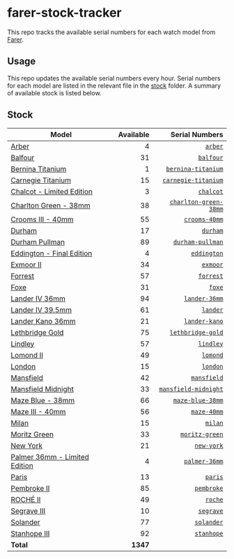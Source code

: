 # farer-stock-tracker

This repo tracks the available serial numbers for each watch model from [Farer](https://farer.com).

## Usage

This repo updates the available serial numbers every hour. Serial numbers for each model are listed in the relevant file in the [stock](./stock) folder. A summary of available stock is listed below.

## Stock

| Model | Available | Serial Numbers |
| ----- | --------: | -------------: |
| [Arber](https://usd.farer.com/products/arber) | 4 | [`arber`](./stock/arber) |
| [Balfour](https://usd.farer.com/products/balfour) | 31 | [`balfour`](./stock/balfour) |
| [Bernina Titanium](https://usd.farer.com/products/bernina-titanium) | 1 | [`bernina-titanium`](./stock/bernina-titanium) |
| [Carnegie Titanium](https://usd.farer.com/products/carnegie-titanium) | 15 | [`carnegie-titanium`](./stock/carnegie-titanium) |
| [Chalcot - Limited Edition](https://usd.farer.com/products/chalcot) | 3 | [`chalcot`](./stock/chalcot) |
| [Charlton Green - 38mm](https://usd.farer.com/products/charlton-green-38mm) | 38 | [`charlton-green-38mm`](./stock/charlton-green-38mm) |
| [Crooms III - 40mm](https://usd.farer.com/products/crooms-40mm) | 55 | [`crooms-40mm`](./stock/crooms-40mm) |
| [Durham](https://usd.farer.com/products/durham) | 17 | [`durham`](./stock/durham) |
| [Durham Pullman](https://usd.farer.com/products/durham-pullman) | 89 | [`durham-pullman`](./stock/durham-pullman) |
| [Eddington - Final Edition](https://usd.farer.com/products/eddington) | 4 | [`eddington`](./stock/eddington) |
| [Exmoor II](https://usd.farer.com/products/exmoor) | 34 | [`exmoor`](./stock/exmoor) |
| [Forrest](https://usd.farer.com/products/forrest) | 57 | [`forrest`](./stock/forrest) |
| [Foxe](https://usd.farer.com/products/foxe) | 31 | [`foxe`](./stock/foxe) |
| [Lander IV 36mm](https://usd.farer.com/products/lander-36mm) | 94 | [`lander-36mm`](./stock/lander-36mm) |
| [Lander IV 39.5mm](https://usd.farer.com/products/lander) | 61 | [`lander`](./stock/lander) |
| [Lander Kano 36mm](https://usd.farer.com/products/lander-kano) | 21 | [`lander-kano`](./stock/lander-kano) |
| [Lethbridge Gold](https://usd.farer.com/products/lethbridge-gold) | 75 | [`lethbridge-gold`](./stock/lethbridge-gold) |
| [Lindley](https://usd.farer.com/products/lindley) | 57 | [`lindley`](./stock/lindley) |
| [Lomond II](https://usd.farer.com/products/lomond) | 49 | [`lomond`](./stock/lomond) |
| [London](https://usd.farer.com/products/london) | 15 | [`london`](./stock/london) |
| [Mansfield](https://usd.farer.com/products/mansfield) | 42 | [`mansfield`](./stock/mansfield) |
| [Mansfield Midnight](https://usd.farer.com/products/mansfield-midnight) | 33 | [`mansfield-midnight`](./stock/mansfield-midnight) |
| [Maze Blue - 38mm](https://usd.farer.com/products/maze-blue-38mm) | 66 | [`maze-blue-38mm`](./stock/maze-blue-38mm) |
| [Maze III - 40mm](https://usd.farer.com/products/maze-40mm) | 56 | [`maze-40mm`](./stock/maze-40mm) |
| [Milan](https://usd.farer.com/products/milan) | 15 | [`milan`](./stock/milan) |
| [Moritz Green](https://usd.farer.com/products/moritz-green) | 33 | [`moritz-green`](./stock/moritz-green) |
| [New York](https://usd.farer.com/products/new-york) | 21 | [`new-york`](./stock/new-york) |
| [Palmer 36mm - Limited Edition](https://usd.farer.com/products/palmer-36mm) | 4 | [`palmer-36mm`](./stock/palmer-36mm) |
| [Paris](https://usd.farer.com/products/paris) | 13 | [`paris`](./stock/paris) |
| [Pembroke II](https://usd.farer.com/products/pembroke) | 85 | [`pembroke`](./stock/pembroke) |
| [ROCHÉ II](https://usd.farer.com/products/roche) | 49 | [`roche`](./stock/roche) |
| [Segrave III](https://usd.farer.com/products/segrave) | 10 | [`segrave`](./stock/segrave) |
| [Solander](https://usd.farer.com/products/solander) | 77 | [`solander`](./stock/solander) |
| [Stanhope III](https://usd.farer.com/products/stanhope) | 92 | [`stanhope`](./stock/stanhope) |
| **Total** | **1347** | |
